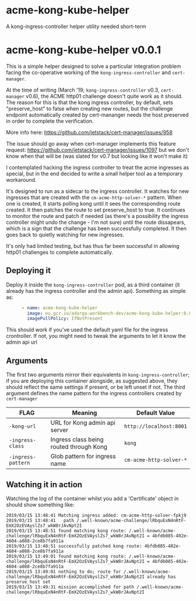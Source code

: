 # acme-kong-kube-helper
A kong-ingress-controller helper utility needed short-term
# acme-kong-kube-helper v0.0.1

This is a simple helper designed to solve a particular integration problem
facing the co-operative working of the `kong-ingress-controller` and `cert-manager`.

At the time of writing (March '19; `kong-ingress-controller` v0.3, `cert-manager` v0.6),
the ACME http01 challenge doesn't quite work as it should. The reason for this
is that the kong ingress controller, by default, sets "preserve_host" to false
when creating new routes, but the challenge endpoint automatically created
by cert-mananger needs the host preserved in order to complete the verification.

More info here:
<https://github.com/jetstack/cert-manager/issues/958>

The issue should go away when cert-manager implements this feature request:
<https://github.com/jetstack/cert-manager/issues/1097>
but we don't know when that will be (was slated for v0.7 but looking like it won't make it)

I contemplated hacking the ingress controller to treat the acme ingresses as special,
but in the end decided to write a small helper tool as a temporary workaround.

It's designed to run as a sidecar to the ingress controller. It watches for new ingresses that
are created with the `cm-acme-http-solver-*` pattern. When one is created, it starts polling kong
until it sees the corresponding route created.
It then patches the route to set preserve_host to true. It continues to monitor the route and patch
if needed (as there's a possibility the ingress controller might undo the change - I'm not sure)
until the route dissapears, which is a sign that the challenge has been successfully completed.
It then goes back to quietly watching for new ingresses.

It's only had limited testing, but has thus far been successful in allowing http01 challenges
to complete automatically.

## Deploying it

Deploy it inside the `kong-ingress-controller` pod, as a third container (it already has the
ingress controller and the admin api). Something as simple as:

```yaml
      - name: acme-kong-kube-helper
        image: eu.gcr.io/adarga-workbench-dev/acme-kong-kube-helper:0.0.1
        imagePullPolicy: IfNotPresent
```

This should work if you've used the default yaml file for the ingress crontroller. If not,
you might need to tweak the arguments to let it know the admin api url

## Arguments

The first two arguments mirror their equivalents in `kong-ingress-controller`; if you are
deploying this container alongside, as suggested above, they should reflect the same settings
if present, or be left unset if not.
The third argument defines the name pattern for the ingress controllers created by `cert-manager`

| FLAG               | Meaning                                 | Default Value           |
| ------------------ | --------------------------------------- | ----------------------- |
| `-kong-url`        | URL for Kong admin api server           | `http://localhost:8001` |
| `-ingress-class`   | Ingress class being routed through Kong | `kong`                  |
| `-ingress-pattern` | Glob pattern for ingress name           | `cm-acme-http-solver-*` |

## Watching it in action

Watching the log of the container whilst you add a 'Certificate' object in should show
something like:

```log
2019/03/15 13:48:41 Matching ingress added: cm-acme-http-solver-fpkj9
2019/03/15 13:48:41   path /.well-known/acme-challenge/lRbquExN4nRtF-EmX2OzEVAyslZs7_wkW8rJAvNpt2I
2019/03/15 13:48:51 found matching kong route: /.well-known/acme-challenge/lRbquExN4nRtF-EmX2OzEVAyslZs7_wkW8rJAvNpt2I = 4bfdb085-402e-4604-a088-2ce8b7fa911a
2019/03/15 13:48:51 successfully patched kong route: 4bfdb085-402e-4604-a088-2ce8b7fa911a
2019/03/15 13:49:01 found matching kong route: /.well-known/acme-challenge/lRbquExN4nRtF-EmX2OzEVAyslZs7_wkW8rJAvNpt2I = 4bfdb085-402e-4604-a088-2ce8b7fa911a
2019/03/15 13:49:01 nothing to do; route for /.well-known/acme-challenge/lRbquExN4nRtF-EmX2OzEVAyslZs7_wkW8rJAvNpt2I already has preserve_host set
2019/03/15 13:49:31 mission accomplished for path /.well-known/acme-challenge/lRbquExN4nRtF-EmX2OzEVAyslZs7_wkW8rJAvNpt2I
```
